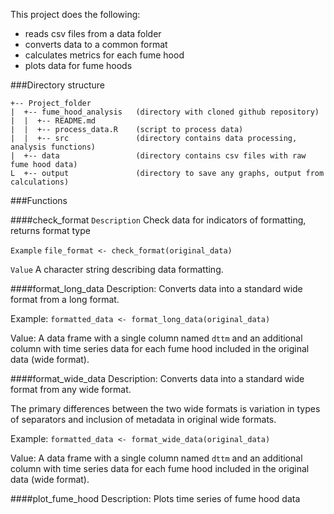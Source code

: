 This project does the following:

- reads csv files from a data folder
- converts data to a common format
- calculates metrics for each fume hood
- plots data for fume hoods

###Directory structure

```
+-- Project_folder
|  +-- fume_hood_analysis   (directory with cloned github repository)
|  |  +-- README.md         
|  |  +-- process_data.R    (script to process data)
|  |  +-- src               (directory contains data processing, analysis functions)
|  +-- data                 (directory contains csv files with raw fume hood data)
L  +-- output               (directory to save any graphs, output from calculations)
```

###Functions

####check_format
`Description` Check data for indicators of formatting, returns format type

`Example` `file_format <- check_format(original_data) `

`Value` A character string describing data formatting.

####format_long_data
Description: Converts data into a standard wide format from a long format.

Example: `formatted_data <- format_long_data(original_data)`

Value: A data frame with a single column named `dttm` and an additional column with time series data for each fume hood included in the original data (wide format).

####format_wide_data
Description: Converts data into a standard wide format from any wide format. 

The primary differences between the two wide formats is variation in types of separators and inclusion of metadata in original wide formats.

Example: `formatted_data <- format_wide_data(original_data)`

Value: A data frame with a single column named `dttm` and an additional column with time series data for each fume hood included in the original data (wide format).

####plot_fume_hood
Description: Plots time series of fume hood data